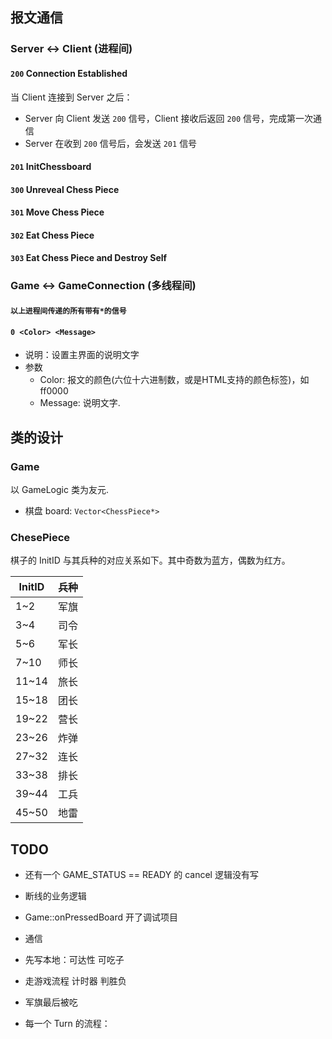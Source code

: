 ## 报文通信

### Server <-> Client (进程间)

#### `200` Connection Established

当 Client 连接到 Server 之后：

+ Server 向 Client 发送 `200` 信号，Client 接收后返回 `200` 信号，完成第一次通信
+ Server 在收到 `200` 信号后，会发送 `201` 信号

#### `201` InitChessboard



#### `300` Unreveal Chess Piece



#### `301` Move Chess Piece



#### `302` Eat Chess Piece



#### `303` Eat Chess Piece and Destroy Self

### Game <-> GameConnection (多线程间)

#### `以上进程间传递的所有带有*的信号`

#### `0 <Color> <Message>`

+ 说明：设置主界面的说明文字
+ 参数
  + Color: 报文的颜色(六位十六进制数，或是HTML支持的颜色标签)，如ff0000
  + Message: 说明文字.

## 类的设计

### Game

以 GameLogic 类为友元.

+ 棋盘 board: `Vector<ChessPiece*>`



### ChesePiece

棋子的 InitID 与其兵种的对应关系如下。其中奇数为蓝方，偶数为红方。

| InitID | 兵种 |
| ------ | ---- |
| 1~2    | 军旗 |
| 3~4    | 司令 |
| 5~6    | 军长 |
| 7~10   | 师长 |
| 11~14  | 旅长 |
| 15~18  | 团长 |
| 19~22  | 营长 |
| 23~26  | 炸弹 |
| 27~32  | 连长 |
| 33~38  | 排长 |
| 39~44  | 工兵 |
| 45~50  | 地雷 |



## TODO

+ 还有一个 GAME_STATUS == READY 的 cancel 逻辑没有写
+ 断线的业务逻辑
+ Game::onPressedBoard 开了调试项目
+ 通信
+ 先写本地：可达性 可吃子

+ 走游戏流程 计时器 判胜负
+ 军旗最后被吃
+ 每一个 Turn 的流程：